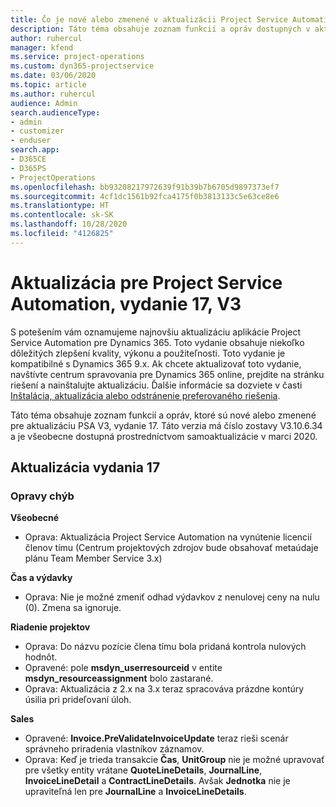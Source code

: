 ```yaml
---
title: Čo je nové alebo zmenené v aktualizácii Project Service Automation, vydanie 17, V3
description: Táto téma obsahuje zoznam funkcií a opráv dostupných v aktualizácii Project Service Automation, vydanie 17, V3
author: ruhercul
manager: kfend
ms.service: project-operations
ms.custom: dyn365-projectservice
ms.date: 03/06/2020
ms.topic: article
ms.author: ruhercul
audience: Admin
search.audienceType:
- admin
- customizer
- enduser
search.app:
- D365CE
- D365PS
- ProjectOperations
ms.openlocfilehash: bb93208217972639f91b39b7b6705d9897373ef7
ms.sourcegitcommit: 4cf1dc1561b92fca4175f0b3813133c5e63ce8e6
ms.translationtype: HT
ms.contentlocale: sk-SK
ms.lasthandoff: 10/28/2020
ms.locfileid: "4126825"
---
```

# <a name="project-service-automation-update-release-17-v3"></a>Aktualizácia pre Project Service Automation, vydanie 17, V3

S potešením vám oznamujeme najnovšiu aktualizáciu aplikácie Project Service Automation pre Dynamics 365. Toto vydanie obsahuje niekoľko dôležitých zlepšení kvality, výkonu a použiteľnosti.  Toto vydanie je kompatibilné s Dynamics 365 9.x. Ak chcete aktualizovať toto vydanie, navštívte centrum spravovania pre Dynamics 365 online, prejdite na stránku riešení a nainštalujte aktualizáciu. Ďalšie informácie sa dozviete v časti [Inštalácia, aktualizácia alebo odstránenie preferovaného riešenia](https://docs.microsoft.com/power-platform/admin/install-remove-preferred-solution).

Táto téma obsahuje zoznam funkcií a opráv, ktoré sú nové alebo zmenené pre aktualizáciu PSA V3, vydanie 17. Táto verzia má číslo zostavy V3.10.6.34 a je všeobecne dostupná prostredníctvom samoaktualizácie v marci 2020.


## <a name="update-release-17"></a>Aktualizácia vydania 17

### <a name="bug-fixes"></a>Opravy chýb

**Všeobecné**

- Oprava: Aktualizácia Project Service Automation na vynútenie licencií členov tímu (Centrum projektových zdrojov bude obsahovať metaúdaje plánu Team Member Service 3.x)
 
**Čas a výdavky**

- Oprava: Nie je možné zmeniť odhad výdavkov z nenulovej ceny na nulu (0). Zmena sa ignoruje.

**Riadenie projektov**

- Oprava: Do názvu pozície člena tímu bola pridaná kontrola nulových hodnôt.
- Opravené: pole **msdyn_userresourceid** v entite **msdyn_resourceassignment** bolo zastarané.
- Oprava: Aktualizácia z 2.x na 3.x teraz spracováva prázdne kontúry úsilia pri prideľovaní úloh.

**Sales**

- Opravené: **Invoice.PreValidateInvoiceUpdate** teraz rieši scenár správneho priradenia vlastníkov záznamov.
- Oprava: Keď je trieda transakcie **Čas**, **UnitGroup** nie je možné upravovať pre všetky entity vrátane **QuoteLineDetails**, **JournalLine**, **InvoiceLineDetail** a **ContractLineDetails**. Avšak **Jednotka** nie je upraviteľná len pre **JournalLine** a **InvoiceLineDetails**.


